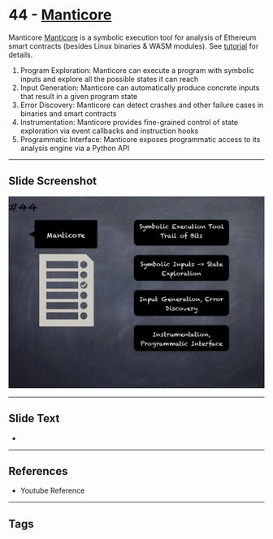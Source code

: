 
# 44 - [Manticore](./Manticore.md)

Manticore [Manticore](https://github.com/trailofbits/manticore) is a symbolic execution tool for analysis of Ethereum smart contracts (besides Linux binaries & WASM modules). See [tutorial](https://github.com/crytic/building-secure-contracts/tree/master/program-analysis/manticore) for details. 


1.  Program Exploration: Manticore can execute a program with symbolic inputs and explore all the possible states it can reach
2.  Input Generation: Manticore can automatically produce concrete inputs that result in a given program state
3.  Error Discovery: Manticore can detect crashes and other failure cases in binaries and smart contracts
4.  Instrumentation: Manticore provides fine-grained control of state exploration via event callbacks and instruction hooks
5.  Programmatic Interface: Manticore exposes programmatic access to its analysis engine via a Python API


___
## Slide Screenshot
![044.png](../../images/6.Audit%20Techniques%20and%20Tools%20101/044.png)
___
## Slide Text
- 
___
## References
- Youtube Reference
___
## Tags
